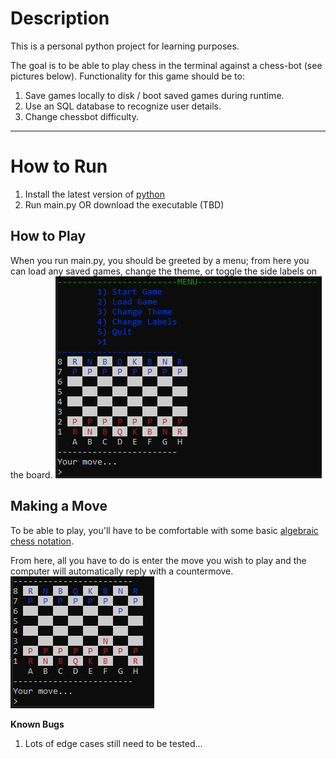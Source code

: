 # Description 
This is a personal python project for learning purposes. 

The goal is to be able to play chess in the terminal against a chess-bot (see pictures below). Functionality for this game should be to:
1. Save games locally to disk / boot saved games during runtime.
2. Use an SQL database to recognize user details.
3. Change chessbot difficulty.  

---

# How to Run
1. Install the latest version of [python](https://www.python.org/downloads/) 
2. Run main.py OR download the executable (TBD)  


## How to Play
When you run main.py, you should be greeted by a menu; from here you can load any saved games, change the theme, or toggle the side labels on the board.
![screenshot of the game](game_example_img.PNG)

## Making a Move
To be able to play, you'll have to be comfortable with some basic [algebraic chess notation](https://en.wikipedia.org/wiki/Algebraic_notation_(chess)).

From here, all you have to do is enter the move you wish to play and the computer will automatically reply with a countermove.
![screenshot of the game after a move has been played](game_example_img2.png)



**Known Bugs**
1. Lots of edge cases still need to be tested...



